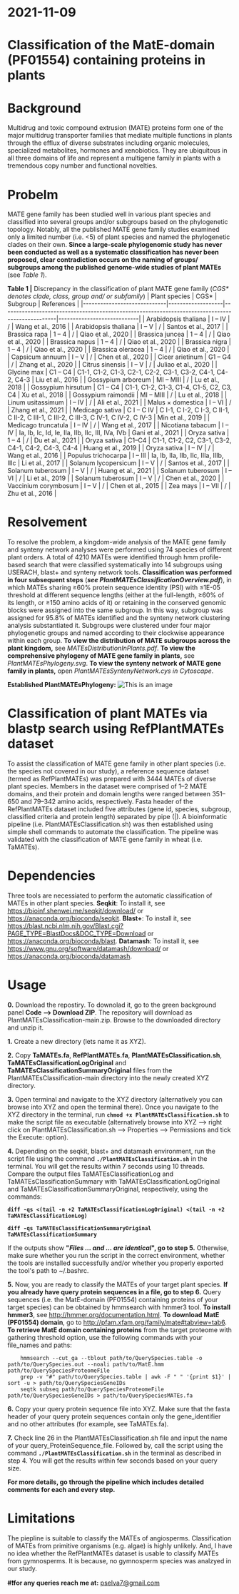 # 2021-11-09

# Classification of the MatE-domain (PF01554) containing proteins in plants

# Background
Multidrug and toxic compound extrusion (MATE) proteins form one of the major multidrug transporter families that mediate multiple functions in plants through the efflux of diverse substrates including organic molecules, specialized metabolites, hormones and xenobiotics. They are ubiquitous in all three domains of life and represent a multigene family in plants with a tremendous copy number and functional novelties.

# Probelm
MATE gene family has been studied well in various plant species and classified into several groups and/or subgroups based on the phylogenetic topology. Notably, all the published MATE gene family studies examined only a limited number (i.e. <5) of plant species and named the phylogenetic clades on their own. **Since a large-scale phylogenomic study has never been conducted as well as a systematic classification has never been proposed, clear contradiction occurs on the naming of groups/ subgroups among the published genome-wide studies of plant MATEs** (see _Table 1_).

**Table 1 |** Discrepancy in the classification of plant MATE gene family (_CGS* denotes clade, class, group and/ or subfamily_)
|     Plant species           |     CGS*          |     Subgroup                                                                                    |     References             |
|-----------------------------|-------------------|-------------------------------------------------------------------------------------------------|----------------------------|
|     Arabidopsis thaliana    |     I – IV        |     /                                                                                           |     Wang et al., 2016      |
|     Arabidopsis thaliana    |     I – V         |     /                                                                                           |     Santos et al., 2017    |
|     Brassica rapa           |     1 – 4         |     /                                                                                           |     Qiao et al., 2020      |
|     Brassica juncea         |     1 – 4         |     /                                                                                           |     Qiao et al., 2020      |
|     Brassica napus          |     1 – 4         |     /                                                                                           |     Qiao et al., 2020      |
|     Brassica nigra          |     1 – 4         |     /                                                                                           |     Qiao et al., 2020      |
|     Brassica oleracea       |     1 – 4         |     /                                                                                           |     Qiao et al., 2020      |
|     Capsicum annuum         |     I – V         |     /                                                                                           |     Chen et al., 2020      |
|     Cicer arietinum         |     G1 – G4       |     /                                                                                           |     Zhang et al., 2020     |
|     Citrus sinensis         |     I – V         |     /                                                                                           |     Juliao et al., 2020    |
|     Glycine max             |     C1 – C4       |     C1-1, C1-2, C1-3, C2-1, C2-2, C3-1, C3-2, C4-1, C4-2,   C4-3                                |     Liu et al., 2016       |
|     Gossypium arboreum      |     MI – MIII     |     /                                                                                           |     Lu et al., 2018        |
|     Gossypium hirsutum      |     C1 – C4       |     C1-1, C1-2, C1-3, C1-4, C1-5, C2, C3, C4                                                    |     Xu et al., 2018        |
|     Gossypium raimondii     |     MI – MIII     |     /                                                                                           |     Lu et al., 2018        |
|     Linum usitassimum       |     I – IV        |     /                                                                                           |     Ali et al., 2021       |
|     Malus × domestica       |     I – VI        |     /                                                                                           |     Zhang et al., 2021     |
|     Medicago sativa         |     C I – C IV    |     C I-1, C I-2, C I-3, C II-1, C II-2, C III-1, C III-2, C   III-3, C IV-1, C IV-2, C IV-3    |     Min et al., 2019       |
|     Medicago truncatula     |     I – IV        |     /                                                                                           |     Wang et al., 2017      |
|     Nicotiana tabacum       |     I – IV        |     Ia, Ib, Ic, Id, Ie, IIa, IIb, IIc, III, IVa, IVb                                            |     Gani et al., 2021      |
|     Oryza sativa            |     1 – 4         |     /                                                                                           |     Du et al., 2021        |
|     Oryza sativa            |     C1–C4         |     C1-1, C1-2, C2, C3-1, C3-2, C4-1, C4-2, C4-3, C4-4                                          |     Huang et al., 2019     |
|     Oryza sativa            |     I – IV        |     /                                                                                           |     Wang et al., 2016      |
|     Populus trichocarpa     |     I – III       |     Ia, Ib, IIa, IIb, IIc, IIIa, IIIb, IIIc                                                     |     Li et al., 2017        |
|     Solanum lycopersicum    |     I – V         |     /                                                                                           |     Santos et al., 2017    |
|     Solanum tuberosum       |     I – V         |     /                                                                                           |     Huang et al., 2021     |
|     Solanum tuberosum       |     I – VI        |     /                                                                                           |     Li et al., 2019        |
|     Solanum tuberosum       |     I – V         |     /                                                                                           |     Chen et al., 2020      |
|     Vaccinium corymbosum    |     I – V         |     /                                                                                           |     Chen et al., 2015      |
|     Zea mays                |     I – VII       |     /                                                                                           |     Zhu et al., 2016       |

# Resolvement
To resolve the problem, a kingdom-wide analysis of the MATE gene family and synteny network analyses were performed using 74 species of different plant orders. A total of 4210 MATEs were identified through hmm profile-based search that were classified systematically into 14 subgroups using USERACH, blast+ and synteny network tools. **Classification was performed in four subsequent steps** (**_see PlantMATEsClassificationOverview.pdf_**), in which MATEs sharing ≥60% protein sequence identity (PSI) with ≤1E-05 threshold at different sequence lengths (either at the full-length, ≥60% of its length, or ≥150 amino acids of it) or retaining in the conserved genomic blocks were assigned into the same subgroup. In this way, subgroup was assigned for 95.8% of MATEs identified and the synteny network clustering analysis substantiated it. Subgroups were clustered under four major phylogenetic groups and named according to their clockwise appearance within each group. **To view the distribution of MATE subgroups across the plant kingdom,** see _MATEsDistributionInPlants.pdf_. **To view the comprehensive phylogeny of MATE gene family in plants,** see _PlantMATEsPhylogeny.svg_. **To view the synteny network of MATE gene family in plants,** open _PlantMATEsSyntenyNetwork.cys in Cytoscape_.  

**Established PlantMATEsPhylogeny:**
![This is an image](/PlantMATEsPhylogeny.svg)

# Classification of plant MATEs via blastp search using RefPlantMATEs dataset
To assist the classification of MATE gene family in other plant species (i.e. the species not covered in our study), a reference sequence dataset (termed as RefPlantMATEs) was prepared with 3444 MATEs of diverse plant species. Members in the dataset were comprised of 1–2 MATE domains, and their protein and domain lengths were ranged between 351–650 and 79–342 amino acids, respectively. Fasta header of the RefPlantMATEs dataset included five attributes (gene id, species, subgroup, classified criteria and protein length) separated by pipe (|). A bioinformatic pipeline (i.e. PlantMATEsClassification.sh) was then established using simple shell commands to automate the classification. The pipeline was validated with the classification of MATE gene family in wheat (i.e. TaMATEs).

# Dependencies
Three tools are necessiated to perform the automatic classification of MATEs in other plant species. **Seqkit**: To install it, see https://bioinf.shenwei.me/seqkit/download/ or https://anaconda.org/bioconda/seqkit. **Blast+**: To install it, see https://blast.ncbi.nlm.nih.gov/Blast.cgi?PAGE_TYPE=BlastDocs&DOC_TYPE=Download or https://anaconda.org/bioconda/blast. **Datamash**: To install it, see https://www.gnu.org/software/datamash/download/ or https://anaconda.org/bioconda/datamash.

# Usage
**0.** Download the repostiry. To downolad it, go to the green background panel **Code --> Download ZIP**. The repository will download as PlantMATEsClassification-main.zip. Browse to the downloaded directory and unzip it.

**1.** Create a new directory (lets name it as XYZ).

**2.** Copy **TaMATEs.fa**, **RefPlantMATEs.fa**, **PlantMATEsClassification.sh**, **TaMATEsClassificationLogOriginal** and **TaMATEsClassificationSummaryOriginal** files from the PlantMATEsClassification-main directory into the newly created XYZ directory.

**3.** Open terminal and navigate to the XYZ directory (alternatively you can browse into XYZ and open the terminal there). Once you navigate to the XYZ directory in the terminal, run **```chmod +x PlantMATEsClassification.sh```** to make the script file as executable (alternatively browse into XYZ --> right click on PlantMATEsClassification.sh --> Properties --> Permissions and tick the Execute: option).

**4.** Depending on the seqkit, blast+ and datamash environment, run the script file using the command **```./PlantMATEsClassification.sh```** in the terminal. You will get the results within 7 seconds using 10 threads. Compare the output files TaMATEsClassificationLog and TaMATEsClassificationSummary with TaMATEsClassificationLogOriginal and TaMATEsClassificationSummaryOriginal, respectively, using the commands:

   **```diff -qs <(tail -n +2 TaMATEsClassificationLogOriginal) <(tail -n +2 TaMATEsClassificationLog)```**
   
   **```diff -qs TaMATEsClassificationSummaryOriginal TaMATEsClassificationSummary```**

   If the outputs show **"_Files ... and ... are identical_", go to step 5.** Otherwise, make sure whether you run the script in the correct environment, whether the tools are installed successfully and/or whether you properly exported the tool's path to ~/.bashrc.

**5.** Now, you are ready to classify the MATEs of your target plant species. **If you already have query protein sequences in a file, go to step 6.** Query sequences (i.e. the MatE-domain (PF01554) containing proteins of your target species) can be obtained by hmmsearch with hmmer3 tool. **To install hmmer3**, see http://hmmer.org/documentation.html. **To download MatE (PF01554) domain**, go to http://pfam.xfam.org/family/mate#tabview=tab6. **To retrieve MatE domain containing proteins** from the target proteome with gathering threshold option, use the following commands with your file_names and paths:
   ```
       hmmsearch --cut_ga --tblout path/to/QuerySpecies.table -o path/to/QuerySpecies.out --noali path/to/MatE.hmm path/to/QuerySpeciesProteomeFile
       grep -v "#" path/to/QuerySpecies.table | awk -F " " '{print $1}' | sort -u > path/to/QuerySpeciesGeneIDs
       seqtk subseq path/to/QuerySpeciesProteomeFile path/to/QuerySpeciesGeneIDs > path/to/QuerySpeciesMATEs.fa
   ```
   
**6.** Copy your query protein sequence file into XYZ. Make sure that the fasta header of your query protein sequences contain only the gene_identifier and no other attributes (for example, see TaMATEs.fa).

**7.** Check line 26 in the PlantMATEsClassification.sh file and input the name of your query_ProteinSequence_file. Followed by, call the script using the command **```./PlantMATEsClassification.sh```** in the terminal as described in step 4. You will get the results within few seconds based on your query size.

**For more details, go through the pipeline which includes detailed comments for each and every step.**

# Limitations
The piepline is suitable to classify the MATEs of angiosperms. Classification of MATEs from primitive organisms (e.g. algae) is highly unlikely.
And, I have no idea whether the RefPlantMATEs dataset is usable to classify MATEs from gymnosperms. It is because, no gymnosperm species was analzyed in our study.

**#❗️for any queries reach me at:** pselva7@gmail.com
